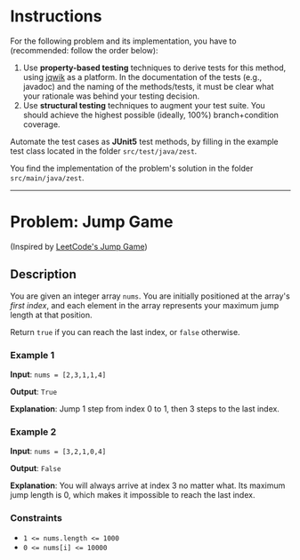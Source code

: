 <!--NO_HARDWRAPS-->

# Instructions

For the following problem and its implementation, you have to (recommended: follow the order below):

1. Use **property-based testing** techniques to derive tests for this
method, using [jqwik](https://jqwik.net/) as a platform. In the documentation
of the tests (e.g., javadoc) and the naming of the methods/tests, it must be
clear what your rationale was behind your testing decision.
2. Use **structural testing** techniques to augment your test suite. You should achieve the highest possible (ideally, 100%) branch+condition coverage.

Automate the test cases as **JUnit5** test methods, by filling in the example test class located in the folder `src/test/java/zest`.

You find the implementation of the problem's solution in the folder `src/main/java/zest`.

---

# Problem: Jump Game

(Inspired by [LeetCode's Jump Game](https://leetcode.com/problems/jump-game))

## Description

You are given an integer array `nums`. You are initially positioned at the
array's *first index*, and each element in the array represents your maximum jump length at that position.

Return `true` if you can reach the last index, or `false` otherwise.

### Example 1

**Input**: `nums = [2,3,1,1,4]`

**Output**: `True`

**Explanation**:
Jump 1 step from index 0 to 1, then 3 steps to the last index.

### Example 2

**Input**: `nums = [3,2,1,0,4]`

**Output**: `False`

**Explanation**:
You will always arrive at index 3 no matter what. Its maximum jump length is 0,
which makes it impossible to reach the last index.


### Constraints
-   `1 <= nums.length <= 1000`
-   `0 <= nums[i] <= 10000`

